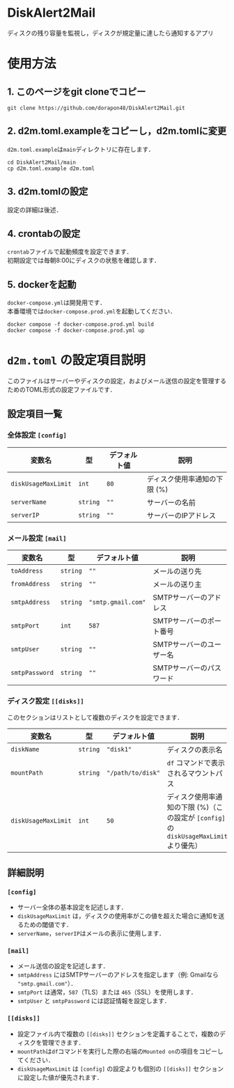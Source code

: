 # DiskAlert2Mail
ディスクの残り容量を監視し，ディスクが規定量に達したら通知するアプリ

# 使用方法
## 1. このページをgit cloneでコピー
```command
git clone https://github.com/dorapon48/DiskAlert2Mail.git
```

## 2. d2m.toml.exampleをコピーし，d2m.tomlに変更
`d2m.toml.example`は`main`ディレクトリに存在します．
```command
cd DiskAlert2Mail/main
cp d2m.toml.example d2m.toml
```

## 3. d2m.tomlの設定
設定の詳細は後述．

## 4. crontabの設定
`crontab`ファイルで起動頻度を設定できます．<br>
初期設定では毎朝8:00にディスクの状態を確認します．

## 5. dockerを起動
`docker-compose.yml`は開発用です．<br>
本番環境では`docker-compose.prod.yml`を起動してください．
```command
docker compose -f docker-compose.prod.yml build
docker compose -f docker-compose.prod.yml up
```

# `d2m.toml` の設定項目説明
このファイルはサーバーやディスクの設定，およびメール送信の設定を管理するためのTOML形式の設定ファイルです．

## **設定項目一覧**

### **全体設定 `[config]`**
| 変数名                | 型       | デフォルト値 | 説明 |
|----------------------|---------|-------------|-----------------------------------|
| `diskUsageMaxLimit` | `int` | `80`        | ディスク使用率通知の下限 (%)       |
| `serverName`        | `string`  | `""`        | サーバーの名前                    |
| `serverIP`         | `string`  | `""`        | サーバーのIPアドレス               |

### **メール設定 `[mail]`**
| 変数名         | 型       | デフォルト値       | 説明 |
|---------------|---------|------------------|--------------------------------------|
| `toAddress`   | `string`  | `""`             | メールの送り先                        |
| `fromAddress` | `string`  | `""`             | メールの送り主                        |
| `smtpAddress` | `string`  | `"smtp.gmail.com"` | SMTPサーバーのアドレス                |
| `smtpPort`    | `int` | `587`            | SMTPサーバーのポート番号              |
| `smtpUser`    | `string`  | `""`             | SMTPサーバーのユーザー名              |
| `smtpPassword`| `string`  | `""`             | SMTPサーバーのパスワード              |

### **ディスク設定 `[[disks]]`**
このセクションはリストとして複数のディスクを設定できます．

| 変数名               | 型       | デフォルト値      | 説明 |
|---------------------|---------|-----------------|----------------------------------------|
| `diskName`         | `string`  | `"disk1"`       | ディスクの表示名                         |
| `mountPath`        | `string`  | `"/path/to/disk"` | `df` コマンドで表示されるマウントパス   |
| `diskUsageMaxLimit`| `int` | `50`           | ディスク使用率通知の下限 (%)（この設定が `[config]` の `diskUsageMaxLimit` より優先） |

## **詳細説明**

### `[config]`
- サーバー全体の基本設定を記述します．
- `diskUsageMaxLimit` は，ディスクの使用率がこの値を超えた場合に通知を送るための閾値です．
- `serverName`，`serverIP`はメールの表示に使用します．

### `[mail]`
- メール送信の設定を記述します．
- `smtpAddress` にはSMTPサーバーのアドレスを指定します（例: Gmailなら `"smtp.gmail.com"`）．
- `smtpPort` は通常，`587`（TLS）または `465`（SSL）を使用します．
- `smtpUser` と `smtpPassword` には認証情報を設定します．

### `[[disks]]`
- 設定ファイル内で複数の `[[disks]]` セクションを定義することで，複数のディスクを管理できます．
- `mountPath`は`df`コマンドを実行した際の右端の`Mounted on`の項目をコピーしてください．
- `diskUsageMaxLimit` は `[config]` の設定よりも個別の `[[disks]]` セクションに設定した値が優先されます．

